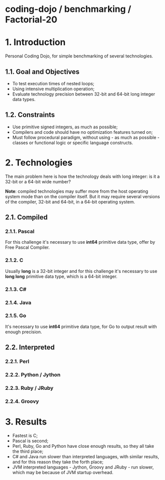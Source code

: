 coding-dojo / benchmarking / Factorial-20
=========================================

# 1. Introduction

Personal Coding Dojo, for simple benchmarking of several technologies.

## 1.1. Goal and Objectives

- To test execution times of nested loops;
- Using intensive multiplication operation;
- Evaluate technology precision between 32-bit and 64-bit long integer data types.

## 1.2. Constraints

- Use primitive signed integers, as much as possible;
- Compilers and code should have no optimization features turned on;
- Must follow procedural paradigm, without using - as much as possible - classes or functional logic or specific language constructs.

# 2. Technologies

The main problem here is how the technology deals with long integer: is it a 32-bit or a 64-bit wide number?

**Note**: compiled technologies may suffer more from the host operating system mode than on the compiler itself. But it may require several versions of the compiler, 32-bit and 64-bit, in a 64-bit operating system.

## 2.1. Compiled

### 2.1.1. Pascal

For this challenge it's necessary to use **int64** primitive data type, offer by Free Pascal Compiler.

### 2.1.2. C

Usually **long** is a 32-bit integer and for this challenge it's necessary to use **long long** primitive data type, which is a 64-bit integer.

### 2.1.3. C#

### 2.1.4. Java

### 2.1.5. Go

It's necessary to use **int64** primitive data type, for Go to output result with enough precision.

## 2.2. Interpreted

### 2.2.1. Perl

### 2.2.2. Python / Jython

### 2.2.3. Ruby / JRuby

### 2.2.4. Groovy

# 3. Results

- Fastest is C;
- Pascal is second;
- Perl, Ruby, Go and Python have close enough results, so they all take the third place;
- C# and Java run slower than interpreted languages, with similar results, and for this reason they take the forth place;
- JVM interpreted languages - Jython, Groovy and JRuby - run slower, which may be because of JVM startup overhead.
